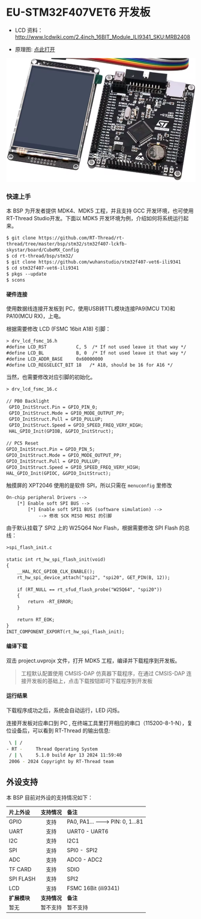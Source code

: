 # EU-STM32F407VET6 开发板

- LCD 资料：http://www.lcdwiki.com/2.4inch_16BIT_Module_ILI9341_SKU:MRB2408

- 原理图: [点此打开](figures/EU-STM32F407VE_Schematics.pdf)



![](figures/board.png)

### 快速上手

本 BSP 为开发者提供 MDK4、MDK5 工程，并且支持 GCC 开发环境，也可使用RT-Thread Studio开发。下面以 MDK5 开发环境为例，介绍如何将系统运行起来。

```
$ git clone https://github.com/RT-Thread/rt-thread/tree/master/bsp/stm32/stm32f407-lckfb-skystar/board/CubeMX_Config
$ cd rt-thread/bsp/stm32/
$ git clone https://github.com/wuhanstudio/stm32f407-vet6-ili9341
$ cd stm32f407-vet6-ili9341
$ pkgs --update
$ scons
```

#### 硬件连接

使用数据线连接开发板到 PC，使用USB转TTL模块连接PA9(MCU TX)和PA10(MCU RX)，上电。

根据需要修改 LCD (FSMC 16bit A18) 引脚：
```
> drv_lcd_fsmc_16.h
#define LCD_RST           C, 5  /* If not used leave it that way */
#define LCD_BL            B, 0  /* If not used leave it that way */
#define LCD_ADDR_BASE     0x60000000
#define LCD_REGSELECT_BIT 18   /* A18, should be 16 for A16 */
```
当然，也需要修改对应引脚的初始化。
```
> drv_lcd_fsmc_16.c

// PB0 Backlight
 GPIO_InitStruct.Pin = GPIO_PIN_0;
 GPIO_InitStruct.Mode = GPIO_MODE_OUTPUT_PP;
 GPIO_InitStruct.Pull = GPIO_PULLUP;
 GPIO_InitStruct.Speed = GPIO_SPEED_FREQ_VERY_HIGH;
 HAL_GPIO_Init(GPIOB, &GPIO_InitStruct);

// PC5 Reset
GPIO_InitStruct.Pin = GPIO_PIN_5;
GPIO_InitStruct.Mode = GPIO_MODE_OUTPUT_PP;
GPIO_InitStruct.Pull = GPIO_PULLUP;
GPIO_InitStruct.Speed = GPIO_SPEED_FREQ_VERY_HIGH;
HAL_GPIO_Init(GPIOC, &GPIO_InitStruct);
```
触摸屏的 XPT2046 使用的是软件 SPI，所以只需在 `menuconfig` 里修改
```
On-chip peripheral Drivers -->
    [*] Enable soft SPI BUS -->
        [*] Enable soft SPI1 BUS (software simulation) -->
            --> 修改 SCK MISO MOSI 的引脚
```
由于默认挂载了 SPI2 上的 W25Q64 Nor Flash，根据需要修改 SPI Flash 的总线：
```
>spi_flash_init.c

static int rt_hw_spi_flash_init(void)
{
    __HAL_RCC_GPIOB_CLK_ENABLE();
    rt_hw_spi_device_attach("spi2", "spi20", GET_PIN(B, 12));

    if (RT_NULL == rt_sfud_flash_probe("W25Q64", "spi20"))
    {
        return -RT_ERROR;
    }

    return RT_EOK;
}
INIT_COMPONENT_EXPORT(rt_hw_spi_flash_init);
```

#### 编译下载

双击 project.uvprojx 文件，打开 MDK5 工程，编译并下载程序到开发板。

> 工程默认配置使用 CMSIS-DAP 仿真器下载程序，在通过 CMSIS-DAP 连接开发板的基础上，点击下载按钮即可下载程序到开发板

#### 运行结果

下载程序成功之后，系统会自动运行，LED 闪烁。

连接开发板对应串口到 PC , 在终端工具里打开相应的串口（115200-8-1-N），复位设备后，可以看到 RT-Thread 的输出信息:

```bash
 \ | /
- RT -     Thread Operating System
 / | \     5.1.0 build Apr 13 2024 11:59:40
 2006 - 2024 Copyright by RT-Thread team

```


## 外设支持

本 BSP 目前对外设的支持情况如下：

| **片上外设** | **支持情况** | **备注**                         |
| :----------- | :----------: | :------------------------------ |
| GPIO         |     支持     | PA0, PA1... ---> PIN: 0, 1...81 |
| UART         |     支持     | UART0 - UART6                   |
| I2C          |     支持     | I2C1                            |
| SPI          |     支持     | SPI0 -  SPI2                    |
| ADC          |     支持     | ADC0 - ADC2                     |
| TF CARD      |     支持     | SDIO                            |
| SPI FLASH    |     支持     | SPI2                            |
| LCD          |     支持     | FSMC 16Bit (ili9341)            |
| **扩展模块** | **支持情况** | **备注**                         |
| 暂无         |   暂不支持   | 暂不支持                         |
